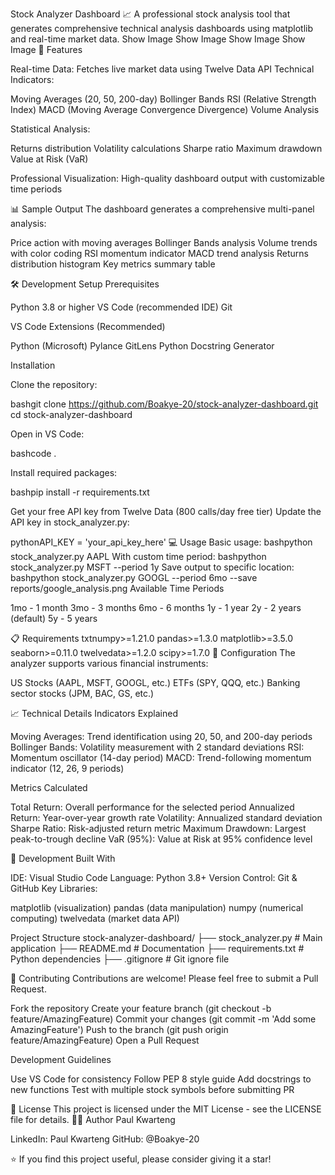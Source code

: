 Stock Analyzer Dashboard 📈
A professional stock analysis tool that generates comprehensive technical analysis dashboards using matplotlib and real-time market data.
Show Image
Show Image
Show Image
Show Image
🚀 Features

Real-time Data: Fetches live market data using Twelve Data API
Technical Indicators:

Moving Averages (20, 50, 200-day)
Bollinger Bands
RSI (Relative Strength Index)
MACD (Moving Average Convergence Divergence)
Volume Analysis


Statistical Analysis:

Returns distribution
Volatility calculations
Sharpe ratio
Maximum drawdown
Value at Risk (VaR)


Professional Visualization: High-quality dashboard output with customizable time periods

📊 Sample Output
The dashboard generates a comprehensive multi-panel analysis:

Price action with moving averages
Bollinger Bands analysis
Volume trends with color coding
RSI momentum indicator
MACD trend analysis
Returns distribution histogram
Key metrics summary table

🛠️ Development Setup
Prerequisites

Python 3.8 or higher
VS Code (recommended IDE)
Git

VS Code Extensions (Recommended)

Python (Microsoft)
Pylance
GitLens
Python Docstring Generator

Installation

Clone the repository:

bashgit clone https://github.com/Boakye-20/stock-analyzer-dashboard.git
cd stock-analyzer-dashboard

Open in VS Code:

bashcode .

Install required packages:

bashpip install -r requirements.txt

Get your free API key from Twelve Data (800 calls/day free tier)
Update the API key in stock_analyzer.py:

pythonAPI_KEY = 'your_api_key_here'
💻 Usage
Basic usage:
bashpython stock_analyzer.py AAPL
With custom time period:
bashpython stock_analyzer.py MSFT --period 1y
Save output to specific location:
bashpython stock_analyzer.py GOOGL --period 6mo --save reports/google_analysis.png
Available Time Periods

1mo - 1 month
3mo - 3 months
6mo - 6 months
1y - 1 year
2y - 2 years (default)
5y - 5 years

📋 Requirements
txtnumpy>=1.21.0
pandas>=1.3.0
matplotlib>=3.5.0
seaborn>=0.11.0
twelvedata>=1.2.0
scipy>=1.7.0
🔧 Configuration
The analyzer supports various financial instruments:

US Stocks (AAPL, MSFT, GOOGL, etc.)
ETFs (SPY, QQQ, etc.)
Banking sector stocks (JPM, BAC, GS, etc.)

📈 Technical Details
Indicators Explained

Moving Averages: Trend identification using 20, 50, and 200-day periods
Bollinger Bands: Volatility measurement with 2 standard deviations
RSI: Momentum oscillator (14-day period)
MACD: Trend-following momentum indicator (12, 26, 9 periods)

Metrics Calculated

Total Return: Overall performance for the selected period
Annualized Return: Year-over-year growth rate
Volatility: Annualized standard deviation
Sharpe Ratio: Risk-adjusted return metric
Maximum Drawdown: Largest peak-to-trough decline
VaR (95%): Value at Risk at 95% confidence level

🚀 Development
Built With

IDE: Visual Studio Code
Language: Python 3.8+
Version Control: Git & GitHub
Key Libraries:

matplotlib (visualization)
pandas (data manipulation)
numpy (numerical computing)
twelvedata (market data API)



Project Structure
stock-analyzer-dashboard/
├── stock_analyzer.py    # Main application
├── README.md            # Documentation
├── requirements.txt     # Python dependencies
├── .gitignore          # Git ignore file

🤝 Contributing
Contributions are welcome! Please feel free to submit a Pull Request.

Fork the repository
Create your feature branch (git checkout -b feature/AmazingFeature)
Commit your changes (git commit -m 'Add some AmazingFeature')
Push to the branch (git push origin feature/AmazingFeature)
Open a Pull Request

Development Guidelines

Use VS Code for consistency
Follow PEP 8 style guide
Add docstrings to new functions
Test with multiple stock symbols before submitting PR

📄 License
This project is licensed under the MIT License - see the LICENSE file for details.
👨‍💻 Author
Paul Kwarteng

LinkedIn: Paul Kwarteng
GitHub: @Boakye-20

⭐ If you find this project useful, please consider giving it a star!
